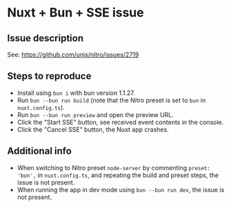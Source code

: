 # Nuxt + Bun + SSE issue
## Issue description
See: https://github.com/unjs/nitro/issues/2719

## Steps to reproduce
- Install using `bun i` with bun version 1.1.27.
- Run `bun --bun run build` (note that the Nitro preset is set to `bun` in `nuxt.config.ts`).
- Run `bun --bun run preview` and open the preview URL.
- Click the "Start SSE" button, see received event contents in the console.
- Click the "Cancel SSE" button, the Nuxt app crashes.

## Additional info
- When switching to Nitro preset `node-server` by commenting `preset: 'bun',` in `nuxt.config.ts`, and repeating the build and preset steps, the issue is not present.
- When running the app in dev mode using `bun --bun run dev`, the issue is not present.